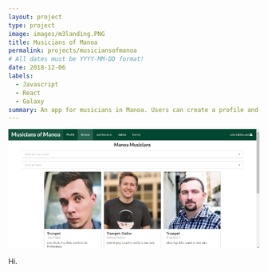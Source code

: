 ```yaml
---
layout: project
type: project
image: images/m3landing.PNG
title: Musicians of Manoa
permalink: projects/musiciansofmanoa
# All dates must be YYYY-MM-DD format!
date: 2018-12-06
labels:
  - Javascript
  - React
  - Galaxy
summary: An app for musicians in Manoa. Users can create a profile and browse other people's profile. Using this app, Musicans can gather together and have Jam Sessions, meetups where they jam out.
---
```


<img class="ui medium rounded image" src="../images/m3browse.PNG">

Hi.
